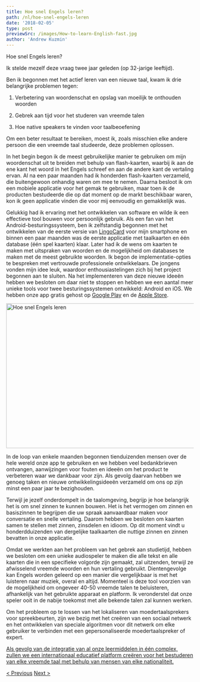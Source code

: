 ```yaml
---
title: Hoe snel Engels leren?
path: /nl/hoe-snel-engels-leren
date: '2018-02-05'
type: post
previewSrc: /images/How-to-learn-English-fast.jpg
author: 'Andrew Kuzmin'
---
```


Hoe snel Engels leren?

Ik stelde mezelf deze vraag twee jaar geleden (op 32-jarige leeftijd).

Ben ik begonnen met het actief leren van een nieuwe taal, kwam ik drie belangrijke problemen tegen:

1. Verbetering van woordenschat en opslag van moeilijk te onthouden woorden

2. Gebrek aan tijd voor het studeren van vreemde talen

3. Hoe native speakers te vinden voor taalbeoefening

Om een ​​beter resultaat te bereiken, moest ik, zoals misschien elke andere persoon die een vreemde taal studeerde, deze problemen oplossen.

In het begin begon ik de meest gebruikelijke manier te gebruiken om mijn woordenschat uit te breiden met behulp van flash-kaarten, waarbij ik aan de ene kant het woord in het Engels schreef en aan de andere kant de vertaling ervan. Al na een paar maanden had ik honderden flash-kaarten verzameld, die buitengewoon onhandig waren om mee te nemen. Daarna besloot ik om een ​​mobiele applicatie voor het gemak te gebruiken, maar toen ik de producten bestudeerde die op dat moment op de markt beschikbaar waren, kon ik geen applicatie vinden die voor mij eenvoudig en gemakkelijk was.

Gelukkig had ik ervaring met het ontwikkelen van software en wilde ik een effectieve tool bouwen voor persoonlijk gebruik. Als een fan van het Android-besturingssysteem, ben ik zelfstandig begonnen met het ontwikkelen van de eerste versie van <a href="https://lingocard.com">LingoCard</a> voor mijn smartphone en binnen een paar maanden was de eerste applicatie met taalkaarten en één database (één spel kaarten) klaar. Later had ik de wens om kaarten te maken met uitspraken van woorden en de mogelijkheid om databases te maken met de meest gebruikte woorden. Ik begon de implementatie-opties te bespreken met vertrouwde professionele ontwikkelaars. De jongens vonden mijn idee leuk, waardoor enthousiastelingen zich bij het project begonnen aan te sluiten. Na het implementeren van deze nieuwe ideeën hebben we besloten om daar niet te stoppen en hebben we een aantal meer unieke tools voor twee besturingssystemen ontwikkeld: Android en iOS. We hebben onze app gratis gehost op <a href="https://play.google.com/store/apps/details?id=com.lingocard.lingocard">Google Play</a> en de <a href="https://itunes.apple.com/us/app/lingocard/id1217076835?mt=8">Apple Store</a>.

<img class="aligncenter wp-image-5587" src="../images/2018/01/LigoCard-App-small.png" alt="Hoe snel Engels leren" width="973" height="388" />

In de loop van enkele maanden begonnen tienduizenden mensen over de hele wereld onze app te gebruiken en we hebben veel bedankbrieven ontvangen, aanwijzingen voor fouten en ideeën om het product te verbeteren waar we dankbaar voor zijn. Als gevolg daarvan hebben we genoeg taken en nieuwe ontwikkelingsideeën verzameld om ons op zijn minst een paar jaar te bezighouden.

Terwijl je jezelf onderdompelt in de taalomgeving, begrijp je hoe belangrijk het is om snel zinnen te kunnen bouwen. Het is het vermogen om zinnen en basiszinnen te begrijpen die uw spraak aanvaardbaar maken voor conversatie en snelle vertaling. Daarom hebben we besloten om kaarten samen te stellen met zinnen, zinsdelen en idioom. Op dit moment vindt u honderdduizenden van dergelijke taalkaarten die nuttige zinnen en zinnen bevatten in onze applicatie.

Omdat we werkten aan het probleem van het gebrek aan studietijd, hebben we besloten om een ​​unieke audiospeler te maken die alle tekst en alle kaarten die in een specifieke volgorde zijn gemaakt, zal uitzenden, terwijl ze afwisselend vreemde woorden en hun vertaling gebruikt. Dientengevolge kan Engels worden geleerd op een manier die vergelijkbaar is met het luisteren naar muziek, overal en altijd. Momenteel is deze tool voorzien van de mogelijkheid om ongeveer 40-50 vreemde talen te beluisteren, afhankelijk van het gebruikte apparaat en platform. Ik veronderstel dat onze speler ooit in de nabije toekomst met alle bekende talen zal kunnen werken.

Om het probleem op te lossen van het lokaliseren van moedertaalsprekers voor spreekbeurten, zijn we bezig met het creëren van een sociaal netwerk en het ontwikkelen van speciale algoritmen voor dit netwerk om elke gebruiker te verbinden met een gepersonaliseerde moedertaalspreker of expert.

<a href="https://lingocard.com">Als gevolg van de integratie van al onze leermiddelen in één complex, zullen we een internationaal educatief platform creëren voor het bestuderen van elke vreemde taal met behulp van mensen van elke nationaliteit.</a>

<a href="/nl/najit-rodile-mluvci-pro-jazykovou-praxi">< Previous</a> <a href="/nl/taalkaarten">Next ></a>
